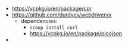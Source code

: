 - https://vcpkg.io/en/package/cpr
- https://github.com/durdyev/webdriverxx
	- dependencies:
		- `scoop install curl`
		- https://vcpkg.io/en/package/picojson
-